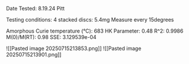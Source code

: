 Date Tested: 8.19.24 Pitt

Testing conditions:
4 stacked discs: 5.4mg
Measure every 15degrees

Amorphous Curie temperature (°C): 683
HK Parameter: 0.48
R^2: 0.9986
M(0)/M(RT): 0.98
SSE: 3.129539e-04
<!-- PUBLISH STOP -->
![[Pasted image 20250715213853.png]]
![[Pasted image 20250715213901.png]]
